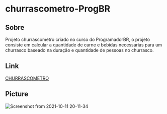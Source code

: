# churrascometro-ProgBR

<h2>Sobre</h2>

<p>Projeto churrascometro criado no curso do ProgramadorBR, o projeto consiste em calcular a quantidade de carne e bebidas necessarias para um churrasco baseado na duração e quantidade de pessoas no churrasco.</p>

<h2>Link</h2>
<a href='https://joaov1ct0r.github.io/churrascometro-ProgBR/'>CHURRASCOMETRO</a>

<h2>Picture</h2>

![Screenshot from 2021-10-11 20-11-34](https://user-images.githubusercontent.com/79015823/136866082-6a310838-4b09-4978-be66-a4e4636d35ae.png)
